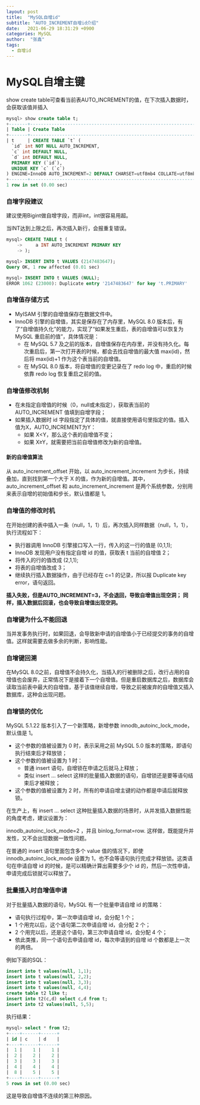 ```yaml
---
layout: post
title:  "MySQL自增id"
subtitle: "AUTO_INCREMENT自增id介绍"
date:   2021-06-29 18:31:29 +0900
categories: MySQL
author:  "张鑫"
tags:
  - 自增id
---
```


# MySQL自增主键
show create table可查看当前表AUTO_INCREMENT的值，在下次插入数据时，会获取该值并插入
```sql
mysql> show create table t;
+-------+-------------------------------------------------------------------------------+
| Table | Create Table                                                                                                                                                                                                                            |
+-------+-------------------------------------------------------------------------------+
| t     | CREATE TABLE `t` (
  `id` int NOT NULL AUTO_INCREMENT,
  `c` int DEFAULT NULL,
  `d` int DEFAULT NULL,
  PRIMARY KEY (`id`),
  UNIQUE KEY `c` (`c`)
) ENGINE=InnoDB AUTO_INCREMENT=2 DEFAULT CHARSET=utf8mb4 COLLATE=utf8mb4_0900_ai_ci |
+-------+-------------------------------------------------------------------------------+
1 row in set (0.00 sec)
```

### 自增字段建议

建议使用Bigint做自增字段，而非int，int很容易用超。

当INT达到上限之后，再次插入新行，会报重复错误。

```sql
mysql> CREATE TABLE t (
    ->     a INT AUTO_INCREMENT PRIMARY KEY
    -> );

mysql> INSERT INTO t VALUES (2147483647);
Query OK, 1 row affected (0.01 sec)

mysql> INSERT INTO t VALUES (NULL);
ERROR 1062 (23000): Duplicate entry '2147483647' for key 't.PRIMARY'
```

### 自增值存储方式

* MyISAM 引擎的自增值保存在数据文件中。
* InnoDB 引擎的自增值，其实是保存在了内存里，MySQL 8.0 版本后，有了“自增值持久化”的能力，实现了“如果发生重启，表的自增值可以恢复为 MySQL 重启前的值”，具体情况是：
    * 在 MySQL 5.7 及之前的版本，自增值保存在内存里，并没有持久化。每次重启后，第一次打开表的时候，都会去找自增值的最大值 max(id)，然后将 max(id)+1 作为这个表当前的自增值。﻿
    * 在 MySQL 8.0 版本，将自增值的变更记录在了 redo log 中，重启的时候依靠 redo log 恢复重启之前的值。

### 自增值修改机制

* 在未指定自增值的时候（0，null或未指定），获取表当前的 AUTO_INCREMENT 值填到自增字段；
* 如果插入数据时 id 字段指定了具体的值，就直接使用语句里指定的值。插入值为X，AUTO_INCREMENT为Y：
    * 如果 X<Y，那么这个表的自增值不变；
    * 如果 X≥Y，就需要把当前自增值修改为新的自增值。

#### 新的自增值算法

从 auto_increment_offset 开始，以 auto_increment_increment 为步长，持续叠加，直到找到第一个大于 X 的值，作为新的自增值。其中，auto_increment_offset 和 auto_increment_increment 是两个系统参数，分别用来表示自增的初始值和步长，默认值都是 1。

### 自增值的修改时机

在开始创建的表中插入一条（null，1，1）后，再次插入同样数据（null，1，1），执行流程如下：
* 执行器调用 InnoDB 引擎接口写入一行，传入的这一行的值是 (0,1,1);
* InnoDB 发现用户没有指定自增 id 的值，获取表 t 当前的自增值 2；
* 将传入的行的值改成 (2,1,1);
* 将表的自增值改成 3；
* 继续执行插入数据操作，由于已经存在 c=1 的记录，所以报 Duplicate key error，语句返回。

**插入失败，但是AUTO_INCREMENT=3，不会退回，导致自增值出现空洞；**
**同样，插入数据后回滚，也会导致自增值出现空洞。**

### 自增键为什么不能回退

当并发事务执行时，如果回退，会导致新申请的自增值小于已经提交的事务的自增值。这样就需要去做多余的判断，影响性能。

### 自增键回溯

在MySQL 8.0之前，自增值不会持久化，当插入的行被删除之后，改行占用的自增值也会废弃，正常情况下是接着下一个自增值。但是重启数据库之后，数据库会读取当前表中最大的自增值，基于该值继续自增，导致之前被废弃的自增值又插入数据库，这种会出现问题。

### 自增锁的优化

MySQL 5.1.22 版本引入了一个新策略，新增参数 innodb_autoinc_lock_mode，默认值是 1。
* 这个参数的值被设置为 0 时，表示采用之前 MySQL 5.0 版本的策略，即语句执行结束后才释放锁；
* 这个参数的值被设置为 1 时：
    * 普通 insert 语句，自增锁在申请之后就马上释放；
    * 类似 insert … select 这样的批量插入数据的语句，自增锁还是要等语句结束后才被释放；
* 这个参数的值被设置为 2 时，所有的申请自增主键的动作都是申请后就释放锁。

在生产上，有 insert … select 这种批量插入数据的场景时，从并发插入数据性能的角度考虑，建议设置为：

innodb_autoinc_lock_mode=2 ，并且 binlog_format=row. 这样做，既能提升并发性，又不会出现数据一致性问题。

在普通的 insert 语句里面包含多个 value 值的情况下，即使 innodb_autoinc_lock_mode 设置为 1，也不会等语句执行完成才释放锁。这类语句在申请自增 id 的时候，是可以精确计算出需要多少个 id 的，然后一次性申请，申请完成后锁就可以释放了。

### 批量插入时自增值申请
对于批量插入数据的语句，MySQL 有一个批量申请自增 id 的策略：
* 语句执行过程中，第一次申请自增 id，会分配 1 个；
* 1 个用完以后，这个语句第二次申请自增 id，会分配 2 个；
* 2 个用完以后，还是这个语句，第三次申请自增 id，会分配 4 个；
* 依此类推，同一个语句去申请自增 id，每次申请到的自增 id 个数都是上一次的两倍。

例如下面的SQL：
```sql
insert into t values(null, 1,1);
insert into t values(null, 2,2);
insert into t values(null, 3,3);
insert into t values(null, 4,4);
create table t2 like t;
insert into t2(c,d) select c,d from t;
insert into t2 values(null, 5,5);
```

执行结果：

```sql
mysql> select * from t2;
+----+------+------+
| id | c    | d    |
+----+------+------+
|  1 |    1 |    1 |
|  2 |    2 |    2 |
|  3 |    3 |    3 |
|  4 |    4 |    4 |
|  8 |    5 |    5 |
+----+------+------+
5 rows in set (0.00 sec)
```
这是导致自增值不连续的第三种原因。